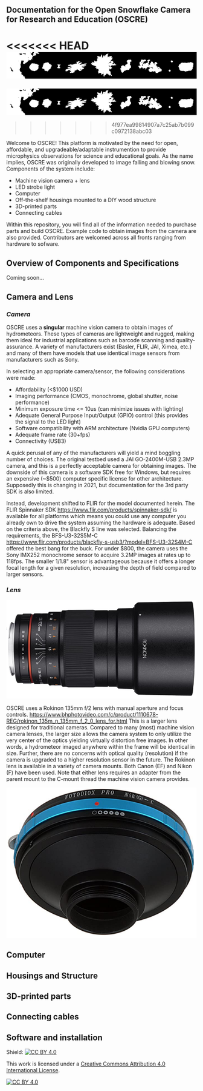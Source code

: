 ## Documentation for the Open Snowflake Camera for Research and Education (OSCRE)

<<<<<<< HEAD
![banner](https://github.com/KennedyClouds/OSCRE/blob/main/images/OSCRE_banner.png)
=======
![](images\OSCRE_banner.png)
>>>>>>> 4f977ea99814907a7c25ab7b099c0972138abc03

Welcome to OSCRE! This platform is motivated by the need for open, affordable, and upgradeable/adaptable instrumention to provide microphysics observations for science and educational goals. As the name implies, OSCRE was originally developed to image falling and blowing snow. Components of the system include:
* Machine vision camera + lens
* LED strobe light
* Computer
* Off-the-shelf housings mounted to a DIY wood structure
* 3D-printed parts
* Connecting cables

Within this repository, you will find all of the information needed to purchase parts and build OSCRE.  Example code to obtain images from the camera are also provided. Contributors are welcomed across all fronts ranging from hardware to sofware. 

## Overview of Components and Specifications

Coming soon... 

## Camera and Lens

### *Camera*

OSCRE uses a **singular** machine vision camera to obtain images of hydrometeors. These types of cameras are lightweight and rugged, making them ideal for industrial applications such as barcode scanning and quality-assurance. A variety of manufacturers exist (Basler, FLIR, JAI, Ximea, etc.) and many of them have models that use identical image sensors from manufacturers such as Sony.

In selecting an appropriate camera/sensor, the following considerations were made:

- Affordability (<$1000 USD)
- Imaging performance (CMOS, monochrome, global shutter, noise performance)
- Minimum exposure time <= 10us (can minimize issues with lighting)
- Adequate General Purpose Input/Output (GPIO) control (this provides the signal to the LED light)
- Software compatibility with ARM architecture (Nvidia GPU computers)
- Adequate frame rate (30+fps)
- Connectivity (USB3)

A quick perusal of any of the manufacturers will yield a mind boggling number of choices. The original testbed used a JAI GO-2400M-USB 2.3MP camera, and this is a perfectly acceptable camera for obtaining images. The downside of this camera is a software SDK free for Windows, but requires an expensive (~$500) computer specific license for other architecture. Supposedly this is changing in 2021, but documentation for the 3rd party SDK is also limited.  

Instead, development shifted to FLIR for the model documented herein. The FLIR Spinnaker SDK https://www.flir.com/products/spinnaker-sdk/ is available for all platforms which means you could use any computer you already own to drive the system assuming the hardware is adequate. Based on the criteria above, the Blackfly S line was selected. Balancing the requirements, the  BFS-U3-32S5M-C https://www.flir.com/products/blackfly-s-usb3/?model=BFS-U3-32S4M-C offered the best bang for the buck.  For under $800, the camera uses the Sony IMX252 monochrome sensor to acquire 3.2MP images at rates up to 118fps. The smaller 1/1.8" sensor is advantageous because it offers a longer focal length for a given resolution, increasing the depth of field compared to larger sensors. 

### *Lens*

![lens](https://github.com/KennedyClouds/OSCRE/blob/main/images/Rokinon_lens.png)

OSCRE uses a Rokinon 135mm f/2 lens with manual aperture and focus controls. https://www.bhphotovideo.com/c/product/1110678-REG/rokinon_135m_n_135mm_f_2_0_lens_for.html This is a larger lens designed for traditional cameras. Compared to many (most) machine vision camera lenses, the larger size allows the camera system to only utilize the very center of the optics yielding virtually distortion free images. In other words, a hydrometeor imaged anywhere within the frame will be identical in size. Further, there are no concerns with optical quality (resolution) if the camera is upgraded to a higher resolution sensor in the future. The Rokinon lens is available in a variety of camera mounts. Both Canon (EF) and Nikon (F) have been used. Note that either lens requires an adapter from the parent mount to the C-mount thread the machine vision camera provides. 

![adapter](https://github.com/KennedyClouds/OSCRE/blob/main/images/lens_adapter.png)

## Computer

## Housings and Structure

## 3D-printed parts

## Connecting cables

## Software and installation


Shield: [![CC BY 4.0][cc-by-shield]][cc-by]

This work is licensed under a
[Creative Commons Attribution 4.0 International License][cc-by].

[![CC BY 4.0][cc-by-image]][cc-by]

[cc-by]: http://creativecommons.org/licenses/by/4.0/
[cc-by-image]: https://i.creativecommons.org/l/by/4.0/88x31.png
[cc-by-shield]: https://img.shields.io/badge/License-CC%20BY%204.0-lightgrey.svg
